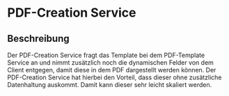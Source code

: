 # PDF-Creation Service

## Beschreibung

Der PDF-Creation Service fragt das Template bei dem PDF-Template Service an und nimmt zusätzlich noch die dynamischen
Felder von dem Client entgegen, damit diese in dem PDF dargestellt werden können.
Der PDF-Creation Service hat hierbei den Vorteil, dass dieser ohne zusätzliche Datenhaltung auskommt.
Damit kann dieser sehr leicht skaliert werden.

